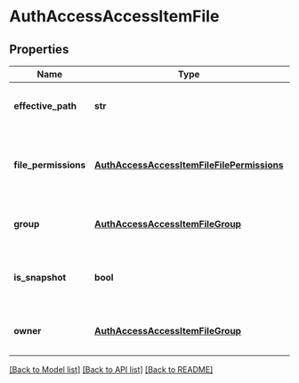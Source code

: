 # AuthAccessAccessItemFile

## Properties
Name | Type | Description | Notes
------------ | ------------- | ------------- | -------------
**effective_path** | **str** | Specifies absolute path in filesystem. | [optional] 
**file_permissions** | [**AuthAccessAccessItemFileFilePermissions**](AuthAccessAccessItemFileFilePermissions.md) | Specifies a list of the relevant share permissions for the user. | [optional] 
**group** | [**AuthAccessAccessItemFileGroup**](AuthAccessAccessItemFileGroup.md) | Specifies the persona of the file group. | [optional] 
**is_snapshot** | **bool** | Specifies whether path is inside snapshot. | [optional] 
**owner** | [**AuthAccessAccessItemFileGroup**](AuthAccessAccessItemFileGroup.md) | Specifies the persona of the file owner. | [optional] 

[[Back to Model list]](../README.md#documentation-for-models) [[Back to API list]](../README.md#documentation-for-api-endpoints) [[Back to README]](../README.md)


